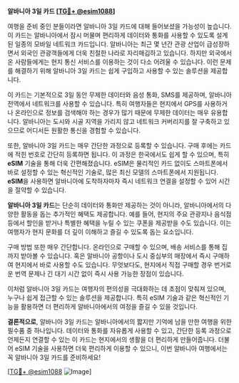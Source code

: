 **알바니아 3일 카드 [[TG💪+ @esim1088](https://t.me/s/esim1088)]**

여행을 준비 중인 분들이라면 알바니아 3일 카드에 대해 들어보셨을 가능성이 높습니다. 이 카드는 알바니아에서 잠시 머물며 편리하게 데이터와 통화를 사용할 수 있도록 설계된 일종의 모바일 네트워크 카드입니다. 알바니아는 최근 몇 년간 관광 산업이 급성장하면서 외국인 관광객들에게 더욱 친절한 나라로 자리매김하고 있습니다. 하지만 외국에서 온 사람들에게는 현지 통신 서비스를 이용하는 것이 다소 어려울 수 있습니다. 이런 문제를 해결하기 위해 알바니아 3일 카드는 쉽게 구입하고 사용할 수 있는 솔루션을 제공합니다.

이 카드는 기본적으로 3일 동안 무제한 데이터와 음성 통화, SMS를 제공하며, 알바니아 전역에서 네트워크를 사용할 수 있습니다. 특히 여행자들은 현지에서 GPS를 사용하거나 온라인으로 정보를 검색해야 하는 경우가 많기 때문에 무제한 데이터는 매우 유용합니다. 알바니아는 도시와 시골 지역을 가리지 않고 네트워크 커버리지를 잘 구축하고 있으므로 어디서든 원활한 통신을 경험할 수 있습니다.

또한, 알바니아 3일 카드는 매우 간단한 과정으로 등록할 수 있습니다. 구매 후에는 카드에 적힌 번호로 간단히 등록하면 됩니다. 이 과정은 한국에서도 쉽게 할 수 있으며, 특히 **eSIM** 기술을 통해 더욱 간편해졌습니다. eSIM은 물리적인 카드 없이도 스마트폰에서 바로 설정할 수 있는 혁신적인 기술로, 많은 최신 모델의 스마트폰에서 지원됩니다. **eSIM**을 사용하면 알바니아에 도착하자마자 즉시 네트워크 연결을 설정할 수 있어 시간을 절약할 수 있습니다.

**알바니아 3일 카드**는 단순히 데이터와 통화만 제공하는 것이 아니라, 알바니아에서의 다양한 활동을 돕는 추가적인 혜택도 제공합니다. 예를 들어, 현지의 주요 관광지나 음식점 등에서 할인을 받거나 특별한 혜택을 누릴 수 있는 쿠폰을 제공받을 수도 있습니다. 이는 여행자가 현지 문화를 더 깊이 이해하고 즐길 수 있도록 돕는 요소입니다.

구매 방법 또한 매우 간단합니다. 온라인으로 구매할 수 있으며, 배송 서비스를 통해 집까지 받아볼 수 있습니다. 혹은 알바니아 공항이나 도시 중심부의 매장에서 즉시 구매하여 현지에서 바로 사용할 수도 있습니다. 무엇보다도, 현지에서 직접 구매할 경우 번거로운 번역 문제나 긴 대기 시간 없이 즉시 사용 가능한 장점이 있습니다.

이처럼 알바니아 3일 카드는 여행자의 편의성을 극대화하는 데 초점이 맞춰져 있으며, 누구나 쉽게 접근할 수 있는 솔루션을 제공합니다. 특히 eSIM 기술과 같은 혁신적인 기능을 활용하면 더 편리하게 알바니아에서의 여정을 즐길 수 있을 것입니다.

**결론적으로**, 알바니아 3일 카드는 알바니아에서의 짧지만 기억에 남을 만한 여행을 위한 필수품 중 하나입니다. 데이터와 통화를 자유롭게 사용할 수 있고, 간단한 등록 과정으로 언제든지 연결할 수 있는 이 카드는 현지에서의 생활을 더 편리하게 만들어줍니다. 더불어 eSIM 기술을 사용하면 더욱 편리하게 이용할 수 있으니, 이번 알바니아 여행에서는 꼭 알바니아 3일 카드를 준비하세요!

[[TG💪+ @esim1088](https://t.me/s/esim1088) ![Image](https://i.postimg.cc/Y0z9fWf4/image.png)]